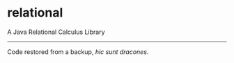 # relational
A Java Relational Calculus Library

---

Code restored from a backup, _hic sunt dracones_.
